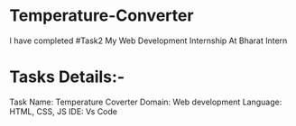 # Temperature-Converter

I have completed #Task2 My Web Development Internship At Bharat Intern

# Tasks Details:-
Task Name: Temperature Coverter
Domain: Web development
Language: HTML, CSS, JS
IDE: Vs Code
